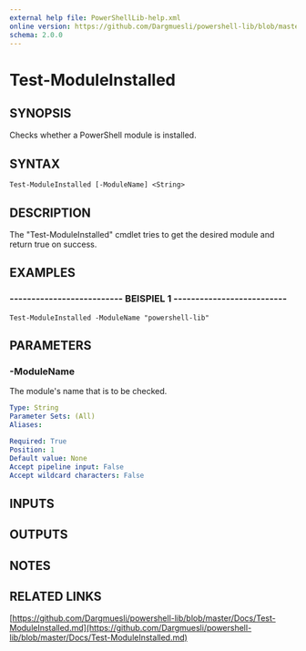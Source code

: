 ```yaml
---
external help file: PowerShellLib-help.xml
online version: https://github.com/Dargmuesli/powershell-lib/blob/master/Docs/Test-ModuleInstalled.md
schema: 2.0.0
---
```


# Test-ModuleInstalled

## SYNOPSIS
Checks whether a PowerShell module is installed.

## SYNTAX

```
Test-ModuleInstalled [-ModuleName] <String>
```

## DESCRIPTION
The "Test-ModuleInstalled" cmdlet tries to get the desired module and return true on success.

## EXAMPLES

### -------------------------- BEISPIEL 1 --------------------------
```
Test-ModuleInstalled -ModuleName "powershell-lib"
```

## PARAMETERS

### -ModuleName
The module's name that is to be checked.

```yaml
Type: String
Parameter Sets: (All)
Aliases: 

Required: True
Position: 1
Default value: None
Accept pipeline input: False
Accept wildcard characters: False
```

## INPUTS

## OUTPUTS

## NOTES

## RELATED LINKS

[https://github.com/Dargmuesli/powershell-lib/blob/master/Docs/Test-ModuleInstalled.md](https://github.com/Dargmuesli/powershell-lib/blob/master/Docs/Test-ModuleInstalled.md)


